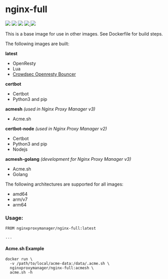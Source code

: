 # nginx-full

<p>
  <img src="https://img.shields.io/badge/openresty-1.27.1.2-green.svg?style=for-the-badge">
  <img src="https://img.shields.io/badge/lua-5.1.5-green.svg?style=for-the-badge">
  <img src="https://img.shields.io/badge/luarocks-3.3.1-green.svg?style=for-the-badge">
  <a href="https://hub.docker.com/repository/docker/nginxproxymanager/nginx-full">
    <img src="https://img.shields.io/docker/stars/nginxproxymanager/nginx-full.svg?style=for-the-badge">
  </a>
  <a href="https://hub.docker.com/repository/docker/nginxproxymanager/nginx-full">
    <img src="https://img.shields.io/docker/pulls/nginxproxymanager/nginx-full.svg?style=for-the-badge">
  </a>
</p>

This is a base image for use in other images. See Dockerfile for build steps.

The following images are built:

**latest**
- OpenResty
- Lua
- [Crowdsec Openresty Bouncer](https://github.com/crowdsecurity/cs-openresty-bouncer)

**certbot**
- Certbot
- Python3 and pip

**acmesh** _(used in Nginx Proxy Manager v3)_
- Acme.sh

**certbot-node** _(used in Nginx Proxy Manager v2)_
- Certbot
- Python3 and pip
- Nodejs

**acmesh-golang** _(development for Nginx Proxy Manager v3)_
- Acme.sh
- Golang

The following architectures are supported for all images:

- amd64
- arm/v7
- arm64

### Usage:

```
FROM nginxproxymanager/nginx-full:latest

...
```

#### Acme.sh Example

```
docker run \
  -v /path/to/local/acme-data:/data/.acme.sh \
  nginxproxymanager/nginx-full:acmesh \
  acme.sh -h
```
